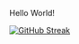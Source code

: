 Hello World!

[![GitHub Streak](https://github-readme-streak-stats.herokuapp.com/?user=DenverCoder1)](https://git.io/streak-stats)
